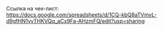 Ссылка на чек-лист:\
https://docs.google.com/spreadsheets/d/1CQ-kbQ8aTVmvL-d9gfHN1yvTHKVQq_aCx9Fa-AHzmFQ/edit?usp=sharing
